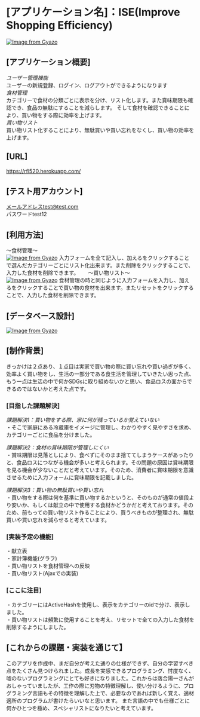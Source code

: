 # [アプリケーション名]：ISE(Improve Shopping Efficiency)
[![Image from Gyazo](https://i.gyazo.com/416aeae2225bc39d69b75c5eb6b16c5a.jpg)](https://gyazo.com/416aeae2225bc39d69b75c5eb6b16c5a)
## [アプリケーション概要]
*ユーザー管理機能*  
ユーザーの新規登録、ログイン、ログアウトができるようになります  
*食材管理*  
カテゴリーで食材の分類ごとに表示を分け、リスト化します。また賞味期限も確認でき、食品の無駄にすることを減らします。
そして食材を確認できることにより、買い物をする際に効率を上げます。  
*買い物リスト*  
買い物リスト化することにより、無駄買いや買い忘れをなくし、買い物の効率を上げます。  
## [URL]
https://rfl520.herokuapp.com/
## [テスト用アカウント]	
メールアドレスtest@test.com  
パスワードtest12  
## [利用方法]
〜食材管理〜  
[![Image from Gyazo](https://i.gyazo.com/05fdd7d2a5117a56d54d6c3812b1f5c1.gif)](https://gyazo.com/05fdd7d2a5117a56d54d6c3812b1f5c1)
入力フォームを全て記入し、加えるをクリックすることで選んだカテゴリーごとにリスト化出来ます。また削除をクリックすることで、入力した食材を削除できます。　　
〜買い物リスト〜  
[![Image from Gyazo](https://i.gyazo.com/913ee4e4eb7711a20ba133263d836ec4.gif)](https://gyazo.com/913ee4e4eb7711a20ba133263d836ec4)
  食材管理の時と同じように入力フォームを入力し、加えるをクリックすることで買い物の食材を出来ます。またリセットをクリックすることで、入力した食材を削除できます。　　
## [データベース設計]
[![Image from Gyazo](https://i.gyazo.com/2151b34943a069d280dde0036b4b418b.png)](https://gyazo.com/2151b34943a069d280dde0036b4b418b)  
## [制作背景]  
きっかけは２点あり、１点目は実家で買い物の際に買い忘れや買い過ぎが多く、効率よく買い物をし、生活の一部分である食生活を管理していきたい思った点、
もう一点は生活の中で何かSDGsに取り組めないかと思い、食品ロスの面からできるのではないかと考えた点です。
### [目指した課題解決]
*課題解決1：買い物をする際、家に何が残っているか覚えていない*  
・そこで家庭にある冷蔵庫をイメージに管理し、わかりやすく見やすさを求め、カテゴリーごとに食品を分けました。  

*課題解決2：食材の賞味期限が管理しにくい*  
・賞味期限は見落としにより、食べずにそのまま捨ててしまうケースがあったりと、食品ロスにつながる機会が多いと考えられます。その問題の原因は賞味期限を見る機会が少ないことだと考えています。そのため、消費者に賞味期限を意識させるために入力フォームに賞味期限を記載しました。

*課題解決3：買い物の無駄買いや買い忘れ*  
・買い物をする際は何を基準に買い物するかというと、そのものが通常の値段より安いか、もしくは献立の中で使用する食材かどうかだと考えております。そのため、前もっての買い物リスト作ることにより、買うべきものが整理され、無駄買いや買い忘れを減らせると考えています。
### [実装予定の機能]
・献立表  
・家計簿機能(グラフ)  
・買い物リストを食材管理への反映  
・買い物リスト(Ajaxでの実装)  
### [ここに注目]
・カテゴリーにはActiveHashを使用し、表示をカテゴリーのidで分け、表示しました。  
・買い物リストは頻繁に使用することを考え、リセットで全ての入力した食材を削除するようにしました。
## [これからの課題・実装を通じて】  
このアプリを作成中、まだ自分が考えた通りの仕様ができず、自分の学習すべき点をたくさん見つけられました。成長を実感できるプログラミング、忖度なく、嘘のないプログラミングにとても好きになりました。これからは落合陽一さんがおしゃっていましたが、工作の際に刃物の特徴理解し、使い分けるように、プログラミング言語もその特徴を理解した上で、必要なのであれば新しく覚え、適材適所のプログラムが書けたらいいなと思います。
また言語の中でも仕様ごとに何かひとつを極め、スペシャリストになりたいと考えています。
